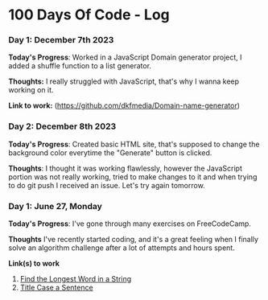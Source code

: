 # 100 Days Of Code - Log

### Day 1: December 7th 2023

**Today's Progress**: Worked in a JavaScript Domain generator project, I added a shuffle function to a list generator. 

**Thoughts:** I really struggled with JavaScript, that's why I wanna keep working on it. 

**Link to work:**  (https://github.com/dkfmedia/Domain-name-generator)

### Day 2: December 8th 2023

**Today's Progress**: Created basic HTML site, that's supposed to change the background color everytime the "Generate" button is clicked. 

**Thoughts**: I thought it was working flawlessly, however the JavaScript portion was not really working, tried to make changes to it and when trying to do git push I received an issue. Let's try again tomorrow.



### Day 1: June 27, Monday

**Today's Progress**: I've gone through many exercises on FreeCodeCamp.

**Thoughts** I've recently started coding, and it's a great feeling when I finally solve an algorithm challenge after a lot of attempts and hours spent.

**Link(s) to work**
1. [Find the Longest Word in a String](https://www.freecodecamp.com/challenges/find-the-longest-word-in-a-string)
2. [Title Case a Sentence](https://www.freecodecamp.com/challenges/title-case-a-sentence)
